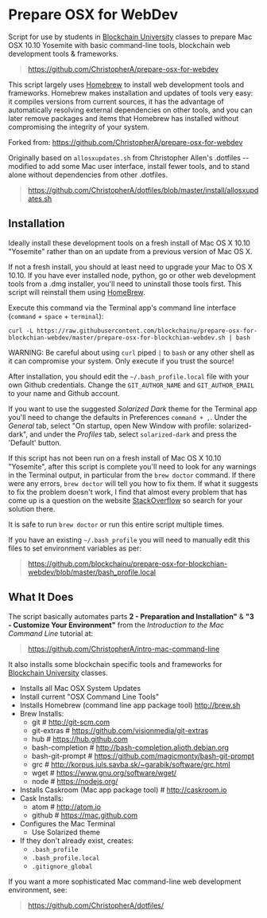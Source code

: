 Prepare OSX for WebDev
======================

Script for use by students in [Blockchain University](http://www.blockchainu.co) classes to prepare Mac OSX 10.10 Yosemite with basic command-line tools, blockchain web development tools & frameworks.

> https://github.com/ChristopherA/prepare-osx-for-webdev

This script largely uses [Homebrew](http://home.sh) to install web development tools and frameworks. Homebrew makes installation and updates of tools very easy: it compiles versions from current sources, it has the advantage of automatically resolving external dependencies on other tools, and you can later remove packages and items that Homebrew has installed without compromising the integrity of your system.

Forked from:
    https://github.com/ChristopherA/prepare-osx-for-webdev

Originally based on `allosxupdates.sh` from Christopher Allen's .dotfiles -- modified to add some Mac user interface, install fewer tools, and to stand alone without dependencies from other .dotfiles.

> https://github.com/ChristopherA/dotfiles/blob/master/install/allosxupdates.sh

Installation
------------

Ideally install these development tools on a fresh install of Mac OS X 10.10 "Yosemite" rather than on an update from a previous version of Mac OS X.

If not a fresh install, you should at least need to upgrade your Mac to OS X 10.10. If you have ever installed node, python, go or other web development tools from a .dmg installer, you'll need to uninstall those tools first. This script will reinstall them using [HomeBrew](brew.sh).

Execute this command via the Terminal app's command line interface (`command` + `space` + `terminal`):

`curl -L https://raw.githubusercontent.com/blockchainu/prepare-osx-for-blockchian-webdev/master/prepare-osx-for-blockchian-webdev.sh | bash`

WARNING: Be careful about using `curl` piped `|` to `bash` or any other shell as it can compromise your system. Only execute if you trust the source!

After installation, you should edit the `~/.bash_profile.local` file with your own Github credentials. Change the `GIT_AUTHOR_NAME` and `GIT_AUTHOR_EMAIL` to your name and Github account.

If you want to use the suggested _Solarized Dark_ theme for the Terminal app you'll need to change the defaults in Preferences `command + ,`. Under the _General_ tab, select "On startup, open New Window with profile: solarized-dark", and under the _Profiles_ tab, select `solarized-dark` and press the 'Default' button.

If this script has not been run on a fresh install of Mac OS X 10.10 "Yosemite", after this script is complete you'll need to look for any warnings in the Terminal output, in particular from the `brew doctor` command. If there were any errors, `brew doctor` will tell you how to fix them. If what it suggests to fix the problem doesn't work, I find that almost every problem that has come up is a question on the website [StackOverflow](http://stackoverflow.com/) so search for your solution there.

It is safe to run `brew doctor` or run this entire script multiple times.

If you have an existing `~/.bash_profile` you will need to manually edit this files to set environment variables as per:

> https://github.com/blockchainu/prepare-osx-for-blockchian-webdev/blob/master/bash_profile.local

What It Does
------------

The script basically automates parts **2 - Preparation and Installation"** &
**"3 - Customize Your Environment"** from the _Introduction to the Mac Command Line_ tutorial at:

> https://github.com/ChristopherA/intro-mac-command-line

It also installs some blockchain specific tools and frameworks for [Blockchain University](http://www.blockchainu.co) classes.

* Installs all Mac OSX System Updates
* Install current "OSX Command Line Tools"
* Installs Homebrew (command line app package tool) http://brew.sh
* Brew Installs:
  * git # http://git-scm.com
  * git-extras # https://github.com/visionmedia/git-extras
  * hub # https://hub.github.com
  * bash-completion # http://bash-completion.alioth.debian.org
  * bash-git-prompt # https://github.com/magicmonty/bash-git-prompt
  * grc # http://korpus.juls.savba.sk/~garabik/software/grc.html
  * wget # https://www.gnu.org/software/wget/
  * node # https://nodejs.org/
* Installs Caskroom (Mac app package tool) # http://caskroom.io
* Cask Installs:
  * atom # http://atom.io
  * github # https://mac.github.com
* Configures the Mac Terminal
  * Use Solarized theme
* If they don't already exist, creates:
  * `.bash_profile`
  * `.bash_profile.local`
  * `.gitignore_global`

If you want a more sophisticated Mac command-line web development environment, see:

> https://github.com/ChristopherA/dotfiles/
